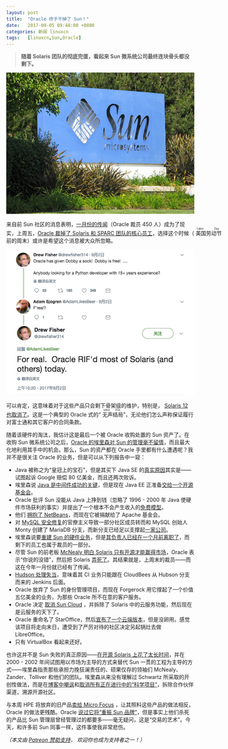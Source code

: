 ```yaml
---
layout: post
title:	"Oracle 终于干掉了 Sun！"
date:	2017-09-05 09:48:00 +0800 
categories:	新闻 linuxcn 
tags:	[linuxcn,Sun,Oracle]
---
```




> 
> **随着 Solaris 团队的彻底完蛋，看起来 Sun 微系统公司最终连块骨头都没剩下。**
> 
> 
> 


![](/Asserts/Images/album/201709/05/161941p7lmxfechzfiowcp.jpg)


来自前 Sun 社区的消息表明，[一月份的传闻](http://www.mercurynews.com/2017/01/20/oracle-lays-off-450-employees/)（Oracle 裁员 450 人）成为了现实，上周五，[Oracle 裁掉了 Solaris 和 SPARC 团队的核心员工](https://twitter.com/drewfisher314/status/903804762373537793)，选择这个时候（<ruby> 美国劳动节 <rp>  （ </rp> <rt>  Labor Day </rt> <rp>  ） </rp></ruby>前的周末）或许是希望这个消息被大众所忽略。


![](/Asserts/Images/album/201709/04/231420q0z6clxbv4l6t4tt.jpg)


可以肯定，这意味着对于这些产品只会剩下骨架级的维护，特别是， [Solaris 12 也取消了](https://arstechnica.com/information-technology/2017/01/oracle-sort-of-confirms-demise-of-solaris-12-effort/)。这是一个典型的 Oracle 式的“<ruby> 无声结局 <rp>  （ </rp> <rt>  silent EOL </rt> <rp>  ） </rp></ruby>”，无论他们怎么声称保证履行对富士通和其它客户的合同条款。


随着该硬件的淘汰，我估计这是最后一个被 Oracle 收购处置的 Sun 资产了。在收购 Sun 微系统公司之后，[Oracle 的埃里森对 Sun 的管理毫不留情](http://www.businessinsider.com/wow-larry-ellison-just-tore-ex-sun-ceo-jonathan-schwartz-a-new-one-2010-5?IR=T)，而且最大化地利用其手中的机会。那么，Sun 的资产都在 Oracle 手里都有什么遭遇呢？我并不是很关注 Oracle 的业务，但是可以从下列报告中一窥：


* Java 被称之为“皇冠上的宝石”，但是其买下 Java SE 的[真实原因](https://www.theguardian.com/technology/2012/apr/18/oracle-google-court-smartphone)其实是——试图起诉 Google 赔偿 80 亿美金，而且还两次败诉。
* 埃里森说 [Java 是中间件成功的关键](https://betanews.com/2009/04/20/industry-in-a-box-sun-acquisition-will-lead-to-oracle-java/)，但是现在 Java EE 正准备[交给一个开源基金会](https://www.redhat.com/en/blog/java-ee-moving-open-source-foundation)。
* Oracle 批评 Sun 没能从 Java 上挣到钱（忽略了 1996 - 2000 年 Java 使硬件市场获利的事实）并提出了一个根本不会产生收入的[免费模型](http://www.theregister.co.uk/2010/11/06/oracle_dueling_jvms/)。
* 他们 [拥抱了 NetBeans](https://www.infoworld.com/article/2627862/application-development/oracle-hails-java-but-kills-sun-cloud.html)，而现在它被捐献给了 Apache 基金会。
* 对 [MySQL 安全修复](http://www.bytebot.net/blog/archives/2012/07/20/security-fixes-in-mysql-critical-patch-updates)的官僚主义导致一部分社区成员转而和 MySQL 创始人 Monty 创建了 MariaDB 分支，而新分支已经足以支撑起[一家公司](http://mariadb.com/)。
* 埃里森说要[重建 Sun 的硬件业务](https://web.archive.org/web/20100516032914/http://abcnews.go.com:80/Business/wireStory?id=10630034)，但是[其负责人已经在一个月前离职了](https://www.theregister.co.uk/2017/08/02/oracle_john_fowler_bails/)，而剩下的员工也属于裁员的一部分。
* 尽管 Sun 的前老板 [McNealy 明白 Solaris 只有开源才能赢得市场](https://www.theregister.co.uk/2010/12/07/mcnealy_sun_and_open_source/?page=3)，Oracle 表示“你说的没错”，然后把 Solaris [弄死了](http://www.osnews.com/story/23683/Oracle_Kills_OpenSolaris_Moves_Development_Behind_Closed_Doors)。其结果就是，上周末的裁员——而这在今年一月份就已经有了传闻。
* [Hudson 处理失当](https://www.infoq.com/news/2011/01/hudson-jenkins2)，意味着其 CI 业务只能跟在 CloudBees 从 Hubson 分支而来的 Jenkins 后面。
* Oracle 放弃了 Sun 的身份管理项目，而现在 Forgerock 用它撑起了一个价值五亿美金的业务，为那些 Oracle 所不在意的客户服务。
* Oracle 决定 [取消 Sun Cloud](https://www.infoworld.com/article/2627862/application-development/oracle-hails-java-but-kills-sun-cloud.html) ，并拆除了 Solaris 中的云服务功能，然后现在是云服务的天下了。
* Oracle 重命名了 StarOffice，然后[宣布了一个云端版本](https://web.archive.org/web/20101217212955/http://www.oracle.com/us/corporate/press/195766)，但是没卵用。感觉该项目将走向末日，遭受到了严厉对待的社区决定另起锅灶去做 LibreOffice。
* 只有 VirtualBox 看起来还好。


也许这并不是 Sun 失败的真正原因——[在开源 Solaris 上花了太长时间](https://www.theregister.co.uk/2010/12/07/mcnealy_sun_and_open_source/?page=3)，并在 2000 - 2002 年间试图用以市场为主导的方式来替代 Sun 一贯的工程为主导的方式——埃里森指责那些承担力挽狂澜责任的、硕果仅存的领袖们 McNealy、Zander、Tolliver 和他们的团队。埃里森从来没有理解过 Schwartz 所采取的开创性做法，而是在[博客中嘲讽](https://web.archive.org/web/20100516032944/http://abcnews.go.com:80/Business/wirestory?id=10630034&page=2)和[取消所有正在进行中的“科学项目”](https://web.archive.org/web/20100516032949/http://abcnews.go.com:80/Business/wirestory?id=10630034&page=3)，拆除合作伙伴渠道，溯源开源社区。


与本周 HPE 将放弃的旧产品[卖给 Micro Focus](https://www.ft.com/content/16ce31c4-8d5e-11e7-9084-d0c17942ba93) ，让其照料这些产品的做法相反，Oracle 的做法更残酷。Oracle [说过它将“重振 Sun 品牌”](https://www.infoworld.com/article/2627785/m-a/oracle-s-ambitious-plans-for-integrating-sun-s-technology.html)，但是事实上他们杀死的产品比 Sun 管理层曾经管理过的都要多——毫无疑问，这是“交易的艺术”。今天，和许多前 Sun 同事一样，这件事使我非常悲伤。


*（本文由 [Patreon 赞助支持](https://patreon.com/webmink)， 欢迎你也成为支持者之一！）*
